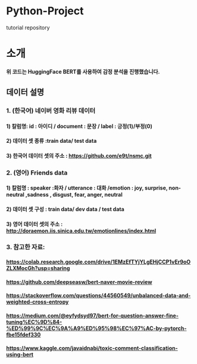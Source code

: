 # Python-Project
tutorial repository


# 소개
#### 위 코드는 HuggingFace BERT를 사용하여 감정 분석을 진행했습니다.

## 데이터 설명
### 1. (한국어) 네이버 영화 리뷰 데이터 
#### 1) 칼럼명: id : 아이디 / document : 문장 / label : 긍정(1)/부정(0)
#### 2) 데이터 셋 종류 :train data/ test data
#### 3) 한국어 데이터 셋의 주소 : https://github.com/e9t/nsmc.git

### 2. (영어) Friends data
#### 1) 칼럼명 : speaker :화자 / utterance : 대화 /emotion : joy, surprise, non-neutral ,sadness , disgust, fear, anger, neutral
#### 2) 데이터 셋 구성 : train data/ dev data / test data
#### 3) 영어 데이터 셋의 주소 : http://doraemon.iis.sinica.edu.tw/emotionlines/index.html

### 3. 참고한 자료: 
#### https://colab.research.google.com/drive/1EMzEfTYjYLgEHjCCP1vEr9oOZLXMocGh?usp=sharing
#### https://github.com/deepseasw/bert-naver-movie-review
#### https://stackoverflow.com/questions/44560549/unbalanced-data-and-weighted-cross-entropy
#### https://medium.com/@eyfydsyd97/bert-for-question-answer-fine-tuning%EC%9D%84-%ED%99%9C%EC%9A%A9%ED%95%98%EC%97%AC-by-pytorch-fbe15fdef330
#### https://www.kaggle.com/javaidnabi/toxic-comment-classification-using-bert
